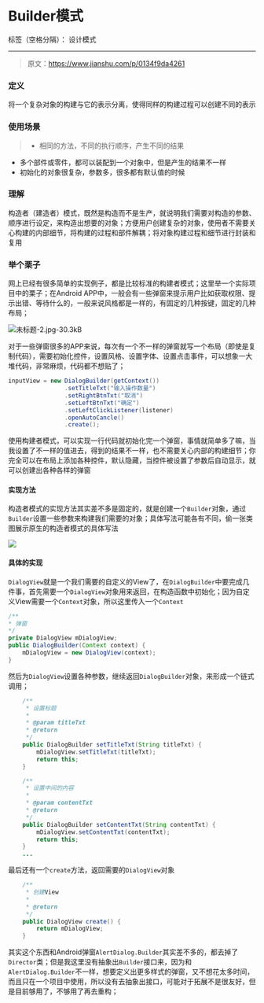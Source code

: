 ﻿# Builder模式

标签（空格分隔）： 设计模式

---
> 原文：https://www.jianshu.com/p/0134f9da4261

### 定义
将一个复杂对象的构建与它的表示分离，使得同样的构建过程可以创建不同的表示

### 使用场景
>* 相同的方法，不同的执行顺序，产生不同的结果
* 多个部件或零件，都可以装配到一个对象中，但是产生的结果不一样
* 初始化的对象很复杂，参数多，很多都有默认值的时候

### 理解
构造者（建造者）模式，既然是构造而不是生产，就说明我们需要对构造的参数、顺序进行设定，来构造出想要的对象；方便用户创建复杂的对象，使用者不需要关心构建的内部细节，将构建的过程和部件解耦；将对象构建过程和细节进行封装和复用

### 举个栗子
网上已经有很多简单的实现例子，都是比较标准的构建者模式；这里举一个实际项目中的栗子；在Android APP中，一般会有一些弹窗来提示用户比如获取权限、提示出错、等待什么的，一般来说风格都是一样的，有固定的几种按键，固定的几种布局；

![未标题-2.jpg-30.3kB][1]

对于一些弹窗很多的APP来说，每次有一个不一样的弹窗就写一个布局（即使是复制代码），需要初始化控件，设置风格、设置字体、设置点击事件，可以想象一大堆代码，非常麻烦，代码都不想贴了；

```java
inputView = new DialogBuilder(getContext())
                .setTitleTxt("输入操作数量")
                .setRightBtnTxt("取消")
                .setLeftBtnTxt("确定")
                .setLeftClickListener(listener)
                .openAutoCancle()
                .create();
```
使用构建者模式，可以实现一行代码就初始化完一个弹窗，事情就简单多了嘛，当我设置了不一样的值进去，得到的结果不一样，也不需要关心内部的构建细节；你完全可以在布局上添加各种控件，默认隐藏，当控件被设置了参数后自动显示，就可以创建出各种各样的弹窗


#### 实现方法
构造者模式的实现方法其实差不多是固定的，就是创建一个`Builder`对象，通过`Builder`设置一些参数来构建我们需要的对象；具体写法可能各有不同，偷一张类图展示原生的构造者模式的具体写法

![](https://upload-images.jianshu.io/upload_images/289828-f978dc45cb4fa773.jpg?imageMogr2/auto-orient/strip%7CimageView2/2/w/1000/format/webp)

#### 具体的实现
`DialogView`就是一个我们需要的自定义的View了，在`DialogBuilder`中要完成几件事，首先需要一个`DialogView`对象用来返回，在构造函数中初始化；因为自定义View需要一个`Context`对象，所以这里传入一个`Context`
```java
/**
* 弹窗
*/
private DialogView mDialogView;
public DialogBuilder(Context context) {
    mDialogView = new DialogView(context);
}
```

然后为`DialogView`设置各种参数，继续返回`DialogBuilder`对象，来形成一个链式调用；

```java
    /**
     * 设置标题
     *
     * @param titleTxt
     * @return
     */
    public DialogBuilder setTitleTxt(String titleTxt) {
        mDialogView.setTitleTxt(titleTxt);
        return this;
    }

    /**
     * 设置中间的内容
     *
     * @param contentTxt
     * @return
     */
    public DialogBuilder setContentTxt(String contentTxt) {
        mDialogView.setContentTxt(contentTxt);
        return this;
    }
    ...
```

最后还有一个`create`方法，返回需要的`DialogView`对象
```java
    /**
     * 创建View
     *
     * @return
     */
    public DialogView create() {
        return mDialogView;
    }
```
其实这个东西和Android弹窗`AlertDialog.Builder`其实差不多的，都去掉了`Director`类；但是我这里没有抽象出`Builder`接口来，因为和`AlertDialog.Builder`不一样，想要定义出更多样式的弹窗，又不想花太多时间，而且只在一个项目中使用，所以没有去抽象出接口，可能对于拓展不是很友好，但是目前够用了，不够用了再去重构；



  [1]: http://static.zybuluo.com/Tyhj/9910lc8m0vhodeet886gf5gx/%E6%9C%AA%E6%A0%87%E9%A2%98-2.jpg